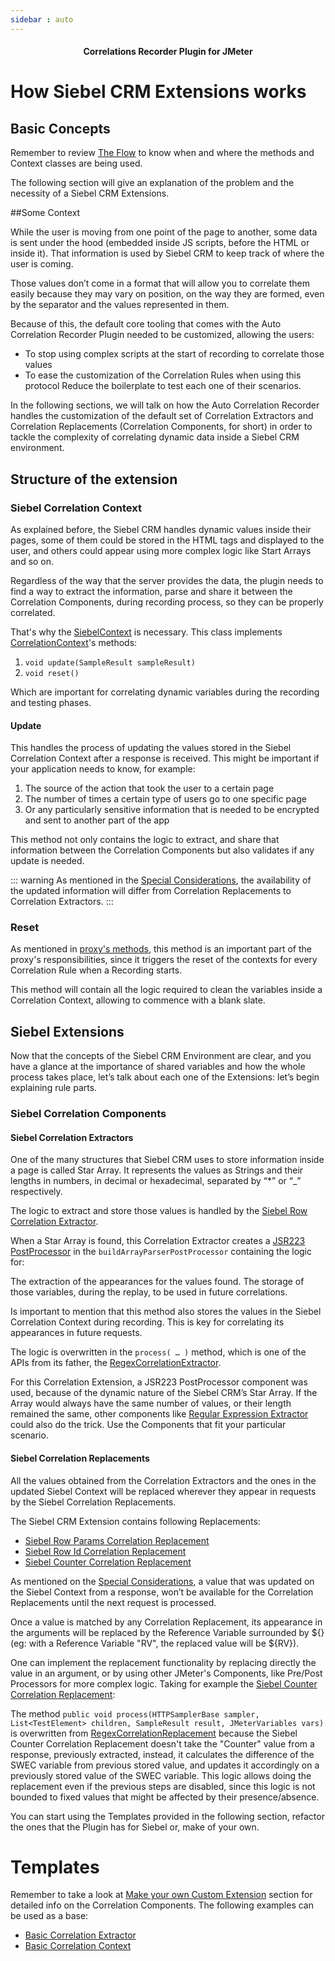 ```yaml
---
sidebar : auto
---
```


<h4 align="center">Correlations Recorder Plugin for JMeter</h4>

# How Siebel CRM Extensions works

## Basic Concepts

Remember to review [The Flow](the_flow_explanation.md) to know when and where the methods and Context classes are being used. 

The following section will give an explanation of the problem and the necessity of a Siebel CRM Extensions.

##Some Context

While the user is moving from one point of the page to another, some data is sent under the hood (embedded inside JS scripts, before the HTML or inside it). That information is used by Siebel CRM to keep track of where the user is coming. 

Those values don’t come in a format that will allow you to correlate them easily because they may vary on position, on the way they are formed, even by the separator and the values represented in them. 

Because of this, the default core tooling that comes with the Auto Correlation Recorder Plugin needed to be customized, allowing the users:

* To stop using complex scripts at the start of recording to correlate those values
* To ease the customization of the Correlation Rules when using this protocol
Reduce the boilerplate to test each one of their scenarios.

In the following sections, we will talk on how the Auto Correlation Recorder handles the customization of the default set of Correlation Extractors and Correlation Replacements (Correlation Components, for short) in order to tackle the complexity of correlating dynamic data inside a Siebel CRM environment.

## Structure of the extension

### Siebel Correlation Context
As explained before, the Siebel CRM handles dynamic values inside their pages, some of them could be stored in the HTML tags and displayed to the user, and others could appear using more complex logic like Start Arrays and so on. 

Regardless of the way that the server provides the data, the plugin needs to find a way to extract the information, parse and share it between the Correlation Components, during recording process, so they can be properly correlated.

That's why the [SiebelContext](https://github.com/Blazemeter/CorrelationRecorder/blob/master/src/main/java/com/blazemeter/jmeter/correlation/siebel/SiebelContext.java) is necessary. This class implements [CorrelationContext](https://github.com/Blazemeter/CorrelationRecorder/blob/master/src/main/java/com/blazemeter/jmeter/correlation/core/CorrelationContext.java)'s methods:

1. `void update(SampleResult sampleResult)`
2. `void reset()`

Which are important for correlating dynamic variables during the recording and testing phases. 

#### Update

This handles the process of updating the values stored in the Siebel Correlation Context after a response is received. This might be important if your application needs to know, for example:

1. The source of the action that took the user to a certain page
2. The number of times a certain type of users go to one specific page
3. Or any particularly sensitive information that is needed to be encrypted and sent to another part of the app

This method not only contains the logic to extract, and share that information between the Correlation Components but also validates if any update is needed. 

::: warning
As mentioned in the [Special Considerations](the_flow_explanation.md#special-considerations), the availability of the updated information will differ from Correlation Replacements to Correlation Extractors.
:::

### Reset
As mentioned in [proxy's methods](the_flow_explanation.md#context-reset), this method is an important part of the proxy's responsibilities, since it triggers the reset of the contexts for every Correlation Rule when a Recording starts. 

This method will contain all the logic required to clean the variables inside a Correlation Context, allowing to commence with a blank slate.

## Siebel Extensions

Now that the concepts of the Siebel CRM Environment are clear, and you have a glance at the importance of shared variables and how the whole process takes place, let’s talk about each one of the Extensions: let’s begin explaining rule parts.  

### Siebel Correlation Components

#### Siebel Correlation Extractors

One of the many structures that Siebel CRM uses to store information inside a page is called Star Array. It represents the values as Strings and their lengths in numbers, in decimal or hexadecimal, separated by “*” or “_” respectively. 

The logic to extract and store those values is handled by the [Siebel Row Correlation Extractor](https://github.com/Blazemeter/CorrelationRecorder/blob/master/src/main/java/com/blazemeter/jmeter/correlation/siebel/SiebelRowCorrelationExtractor.java).

When a Star Array is found, this Correlation Extractor creates a [JSR223 PostProcessor](https://jmeter.apache.org/usermanual/component_reference.html#JSR223_PostProcessor) in the `buildArrayParserPostProcessor` containing the logic for: 

The extraction of the appearances for the values found.
The storage of those variables, during the replay, to be used in future correlations.

Is important to mention that this method also stores the values in the Siebel Correlation Context during recording. This is key for correlating its appearances in future requests.

The logic is overwritten in the `process( … )` method, which is one of the APIs from its father, the  [RegexCorrelationExtractor](https://github.com/Blazemeter/CorrelationRecorder/blob/master/src/main/java/com/blazemeter/jmeter/correlation/core/extractors/RegexCorrelationExtractor.java).

For this Correlation Extension, a JSR223 PostProcessor component was used, because of the dynamic nature of the Siebel CRM’s Star Array. If the Array would always have the same number of values, or their length remained the same, other components like [Regular Expression Extractor](https://jmeter.apache.org/usermanual/component_reference.html#Regular_Expression_Extractor) could also do the trick. Use the Components that fit your particular scenario.

#### Siebel Correlation Replacements

All the values obtained from the Correlation Extractors and the ones in the updated Siebel Context will be replaced wherever they appear in requests by the Siebel Correlation Replacements. 

The Siebel CRM Extension contains following Replacements:

* [Siebel Row Params Correlation Replacement](https://github.com/Blazemeter/CorrelationRecorder/blob/master/src/main/java/com/blazemeter/jmeter/correlation/siebel/SiebelRowParamsCorrelationReplacement.java)
* [Siebel Row Id Correlation Replacement](https://github.com/Blazemeter/CorrelationRecorder/blob/master/src/main/java/com/blazemeter/jmeter/correlation/siebel/SiebelRowIdCorrelationReplacement.java)
* [Siebel Counter Correlation Replacement](https://github.com/Blazemeter/CorrelationRecorder/blob/master/src/main/java/com/blazemeter/jmeter/correlation/siebel/SiebelCounterCorrelationReplacement.java)

As mentioned on the [Special Considerations](the_flow_explanation.md#special-considerations), a value that was updated on the Siebel Context from a response, won’t be available for the Correlation Replacements until the next request is processed.

Once a value is matched by any Correlation Replacement, its appearance in the arguments will be replaced by the Reference Variable surrounded by ${} (eg: with a Reference Variable "RV", the replaced value will be ${RV}).

One can implement the replacement functionality by replacing directly the value in an argument, or by using other JMeter's Components, like Pre/Post Processors for more complex logic. Taking for example the [Siebel Counter Correlation Replacement](https://github.com/Blazemeter/CorrelationRecorder/blob/master/src/main/java/com/blazemeter/jmeter/correlation/siebel/SiebelCounterCorrelationReplacement.java):

The method `public void process(HTTPSamplerBase sampler, List<TestElement> children, SampleResult result, JMeterVariables vars)` is overwritten from [RegexCorrelationReplacement](https://github.com/Blazemeter/CorrelationRecorder/blob/master/src/main/java/com/blazemeter/jmeter/correlation/core/replacements/RegexCorrelationReplacement.java) because the Siebel Counter Correlation Replacement doesn't take the "Counter" value from a response, previously extracted, instead, it calculates the difference of the SWEC variable from previous stored value, and updates it accordingly on a previously stored value of the SWEC variable. This logic allows doing the replacement even if the previous steps are disabled, since this logic is not bounded to fixed values that might be affected by their presence/absence.  

You can start using the Templates provided in the following section, refactor the ones that the Plugin has for Siebel or, make of your own.

# Templates

Remember to take a look at [Make your own Custom Extension](..) section for detailed info on the Correlation Components. The following examples can be used as a base:

* [Basic Correlation Extractor](https://github.com/Blazemeter/CorrelationRecorder/blob/master/examples/CustomCorrelationExtractor.java)
* [Basic Correlation Context](https://github.com/Blazemeter/CorrelationRecorder/blob/master/examples/CustomContext.java)


